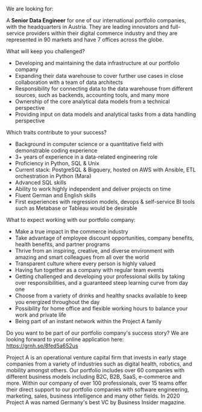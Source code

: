 We are looking for:

A **Senior Data Engineer** for one of our international portfolio companies, with the headquarters in Austria. They are leading innovators and full-service providers within their digital commerce industry and they are represented in 90 markets and have 7 offices across the globe. 


What will keep you challenged?

* Developing and maintaining the data infrastructure at our portfolio company 
* Expanding their data warehouse to cover further use cases in close collaboration with a team of data architects
* Responsibility for connecting data to the data warehouse from different sources, such as backends, accounting tools, and many more
* Ownership of the core analytical data models from a technical perspective
* Providing input on data models and analytical tasks from a data handling perspective


Which traits contribute to your success?

* Background in computer science or a quantitative field with demonstrable coding experience
* 3+ years of experience in a data-related engineering role
* Proficiency in Python, SQL & Unix
* Current stack: PostgreSQL & Bigquery, hosted on AWS with Ansible, ETL orchestration in Python (Mara)
* Advanced SQL skills
* Ability to work highly independent and deliver projects on time
* Fluent German and English skills
* First experiences with regression models, devops & self-service BI tools such as Metabase or Tableau would be desirable

What to expect working with our portfolio company:

* Make a true impact in the commerce industry
* Take advantage of employee discount opportunities, company benefits, health benefits, and partner programs
* Thrive from an inspiring, creative, and diverse environment with amazing and smart colleagues from all over the world
* Transparent culture where every person is highly valued
* Having fun together as a company with regular team events
* Getting challenged and developing your professional skills by taking over responsibilities, and a guaranteed steep learning curve from day one
* Choose from a variety of drinks and healthy snacks available to keep you energized throughout the day
* Possibility for home office and flexible working hours to balance your work and private life
* Being part of an instant network within the Project A family


Do you want to be part of our portfolio company's success story?
We are looking forward to your online application here: https://grnh.se/8fed5a652us 

Project A is an operational venture capital firm that invests in early stage companies from a variety of industries such as digital health, robotics, and mobility amongst others. Our portfolio includes over 60 companies with different business models including B2C, B2B, SaaS, e-commerce and more. Within our company of over 100 professionals, over 15 teams offer their direct support to our portfolio companies with software engineering, marketing, sales, business intelligence and many other fields. In 2020 Project A was named Germany's best VC by Business Insider magazine.
